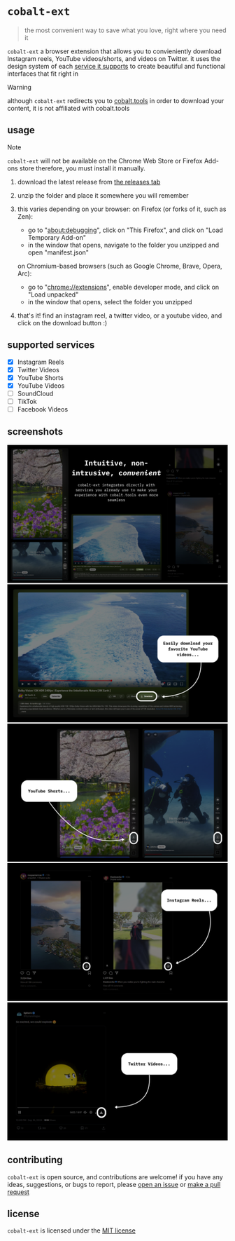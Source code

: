 # `cobalt-ext`

> the most convenient way to save what you love, right where you need it

`cobalt-ext`  a browser extension that allows you to convieniently download Instagram reels, YouTube videos/shorts, and videos on Twitter. it uses the design system of each [service it supports](#supported-services) to create beautiful and functional interfaces that fit right in

> [!WARNING]  
> although `cobalt-ext` redirects you to [cobalt.tools](https://cobalt.tools) in order to download your content, it is not affiliated with cobalt.tools

## usage

> [!NOTE]  
> `cobalt-ext` will not be available on the Chrome Web Store or Firefox Add-ons store
> therefore, you must install it manually.

1. download the latest release from [the releases tab](https://github.com/Sidd-underscore/cobalt-ext/releases/latest)
2. unzip the folder and place it somewhere you will remember
3. this varies depending on your browser:
    on Firefox (or forks of it, such as Zen):
    - go to "[about:debugging](about:debugging)", click on "This Firefox", and click on "Load Temporary Add-on"
    - in the window that opens, navigate to the folder you unzipped and open "manifest.json"

    on Chromium-based browsers (such as Google Chrome, Brave, Opera, Arc):
    - go to "[chrome://extensions](chrome://extensions)", enable developer mode, and click on "Load unpacked"
    - in the window that opens, select the folder you unzipped
4. that's it! find an instagram reel, a twitter video, or a youtube video, and click on the download button :)

## supported services

- [x] Instagram Reels
- [x] Twitter Videos
- [x] YouTube Shorts
- [x] YouTube Videos
- [ ] SoundCloud
- [ ] TikTok
- [ ] Facebook Videos

## screenshots

![into](https://github.com/Sidd-underscore/cobalt-ext/blob/main/screenshots/intro.png?raw=true)
![youtube videos](https://github.com/Sidd-underscore/cobalt-ext/blob/main/screenshots/yt-videos.png?raw=true)
![youtube shorts](https://github.com/Sidd-underscore/cobalt-ext/blob/main/screenshots/yt-shorts.png?raw=true)
![instagram reels](https://github.com/Sidd-underscore/cobalt-ext/blob/main/screenshots/instagram-reels.png?raw=true)
![twitter videos](https://github.com/Sidd-underscore/cobalt-ext/blob/main/screenshots/twitter-videos.png?raw=true)


## contributing

`cobalt-ext` is open source, and contributions are welcome! if you have any ideas, suggestions, or bugs to report, please [open an issue](https://github.com/Sidd-underscore/cobalt-ext/issues/new) or [make a pull request](https://github.com/Sidd-underscore/cobalt-ext/pulls)

## license

`cobalt-ext` is licensed under the [MIT license](https://choosealicense.com/licenses/mit/)
